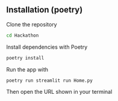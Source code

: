 ## Installation (poetry)

Clone the repository
```bash
cd Hackathon
```

Install dependencies with Poetry
```bash
poetry install
```


Run the app with
```bash
poetry run streamlit run Home.py
```
Then open the URL shown in your terminal






